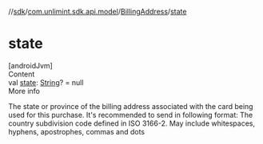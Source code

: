 //[sdk](../../../index.md)/[com.unlimint.sdk.api.model](../index.md)/[BillingAddress](index.md)/[state](state.md)



# state  
[androidJvm]  
Content  
val [state](state.md): [String](https://kotlinlang.org/api/latest/jvm/stdlib/kotlin/-string/index.html)? = null  
More info  


The state or province of the billing address associated with the card being used for this purchase. It's recommended to send in following format: The country subdivision code defined in ISO 3166-2. May include whitespaces, hyphens, apostrophes, commas and dots

  



